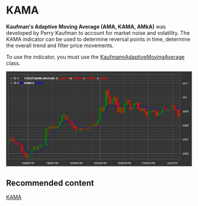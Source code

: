 # KAMA

**Kaufman's Adaptive Moving Average (AMA, KAMA, AMkA)** was developed by Perry Kaufman to account for market noise and volatility. The KAMA indicator can be used to determine reversal points in time, determine the overall trend and filter price movements. 

To use the indicator, you must use the [KaufmannAdaptiveMovingAverage](../api/StockSharp.Algo.Indicators.KaufmannAdaptiveMovingAverage.html) class. 

![IndicatorKaufmannAdaptiveMovingAverage](../images/IndicatorKaufmannAdaptiveMovingAverage.png)

## Recommended content

[KAMA](IndicatorKaufmannAdaptiveMovingAverage.md)
